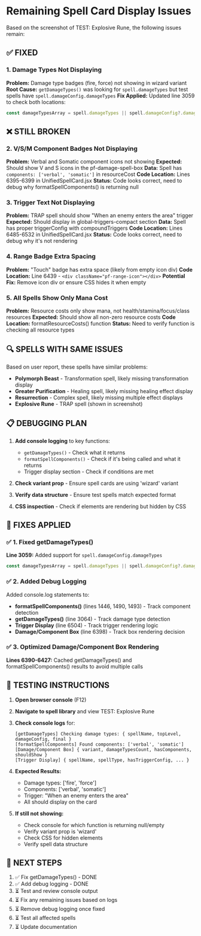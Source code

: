 # Remaining Spell Card Display Issues

Based on the screenshot of TEST: Explosive Rune, the following issues remain:

## ✅ FIXED

### 1. Damage Types Not Displaying
**Problem:** Damage type badges (fire, force) not showing in wizard variant
**Root Cause:** `getDamageTypes()` was looking for `spell.damageTypes` but test spells have `spell.damageConfig.damageTypes`
**Fix Applied:** Updated line 3059 to check both locations:
```javascript
const damageTypesArray = spell.damageTypes || spell.damageConfig?.damageTypes;
```

## ❌ STILL BROKEN

### 2. V/S/M Component Badges Not Displaying
**Problem:** Verbal and Somatic component icons not showing
**Expected:** Should show V and S icons in the pf-damage-spell-box
**Data:** Spell has `components: ['verbal', 'somatic']` in resourceCost
**Code Location:** Lines 6395-6399 in UnifiedSpellCard.jsx
**Status:** Code looks correct, need to debug why formatSpellComponents() is returning null

### 3. Trigger Text Not Displaying
**Problem:** TRAP spell should show "When an enemy enters the area" trigger
**Expected:** Should display in global-triggers-compact section
**Data:** Spell has proper triggerConfig with compoundTriggers
**Code Location:** Lines 6485-6532 in UnifiedSpellCard.jsx
**Status:** Code looks correct, need to debug why it's not rendering

### 4. Range Badge Extra Spacing
**Problem:** "Touch" badge has extra space (likely from empty icon div)
**Code Location:** Line 6439 - `<div className="pf-range-icon"></div>`
**Potential Fix:** Remove icon div or ensure CSS hides it when empty

### 5. All Spells Show Only Mana Cost
**Problem:** Resource costs only show mana, not health/stamina/focus/class resources
**Expected:** Should show all non-zero resource costs
**Code Location:** formatResourceCosts() function
**Status:** Need to verify function is checking all resource types

## 🔍 SPELLS WITH SAME ISSUES

Based on user report, these spells have similar problems:
- **Polymorph Beast** - Transformation spell, likely missing transformation display
- **Greater Purification** - Healing spell, likely missing healing effect display  
- **Resurrection** - Complex spell, likely missing multiple effect displays
- **Explosive Rune** - TRAP spell (shown in screenshot)

## 📋 DEBUGGING PLAN

1. **Add console logging** to key functions:
   - `getDamageTypes()` - Check what it returns
   - `formatSpellComponents()` - Check if it's being called and what it returns
   - Trigger display section - Check if conditions are met

2. **Check variant prop** - Ensure spell cards are using 'wizard' variant

3. **Verify data structure** - Ensure test spells match expected format

4. **CSS inspection** - Check if elements are rendering but hidden by CSS

## 🎯 FIXES APPLIED

### ✅ 1. Fixed getDamageTypes()
**Line 3059:** Added support for `spell.damageConfig.damageTypes`
```javascript
const damageTypesArray = spell.damageTypes || spell.damageConfig?.damageTypes;
```

### ✅ 2. Added Debug Logging
Added console.log statements to:
- **formatSpellComponents()** (lines 1446, 1490, 1493) - Track component detection
- **getDamageTypes()** (line 3064) - Track damage type detection
- **Trigger Display** (line 6504) - Track trigger rendering logic
- **Damage/Component Box** (line 6398) - Track box rendering decision

### ✅ 3. Optimized Damage/Component Box Rendering
**Lines 6390-6427:** Cached getDamageTypes() and formatSpellComponents() results to avoid multiple calls

## 🧪 TESTING INSTRUCTIONS

1. **Open browser console** (F12)
2. **Navigate to spell library** and view TEST: Explosive Rune
3. **Check console logs** for:
   ```
   [getDamageTypes] Checking damage types: { spellName, topLevel, damageConfig, final }
   [formatSpellComponents] Found components: ['verbal', 'somatic']
   [Damage/Component Box] { variant, damageTypesCount, hasComponents, shouldShow }
   [Trigger Display] { spellName, spellType, hasTriggerConfig, ... }
   ```

4. **Expected Results:**
   - Damage types: ['fire', 'force']
   - Components: ['verbal', 'somatic']
   - Trigger: "When an enemy enters the area"
   - All should display on the card

5. **If still not showing:**
   - Check console for which function is returning null/empty
   - Verify variant prop is 'wizard'
   - Check CSS for hidden elements
   - Verify spell data structure

## 📝 NEXT STEPS

1. ✅ Fix getDamageTypes() - DONE
2. ✅ Add debug logging - DONE
3. ⏳ Test and review console output
4. ⏳ Fix any remaining issues based on logs
5. ⏳ Remove debug logging once fixed
6. ⏳ Test all affected spells
7. ⏳ Update documentation

